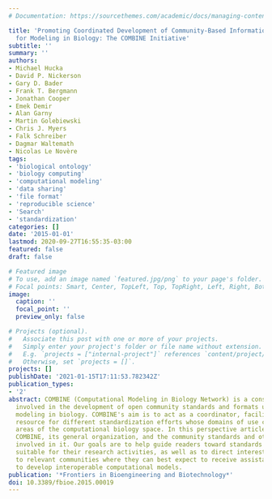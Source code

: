 ```yaml
---
# Documentation: https://sourcethemes.com/academic/docs/managing-content/

title: 'Promoting Coordinated Development of Community-Based Information Standards
  for Modeling in Biology: The COMBINE Initiative'
subtitle: ''
summary: ''
authors:
- Michael Hucka
- David P. Nickerson
- Gary D. Bader
- Frank T. Bergmann
- Jonathan Cooper
- Emek Demir
- Alan Garny
- Martin Golebiewski
- Chris J. Myers
- Falk Schreiber
- Dagmar Waltemath
- Nicolas Le Novère
tags:
- 'biological ontology'
- 'biology computing'
- 'computational modeling'
- 'data sharing'
- 'file format'
- 'reproducible science'
- 'Search'
- 'standardization'
categories: []
date: '2015-01-01'
lastmod: 2020-09-27T16:55:35-03:00
featured: false
draft: false

# Featured image
# To use, add an image named `featured.jpg/png` to your page's folder.
# Focal points: Smart, Center, TopLeft, Top, TopRight, Left, Right, BottomLeft, Bottom, BottomRight.
image:
  caption: ''
  focal_point: ''
  preview_only: false

# Projects (optional).
#   Associate this post with one or more of your projects.
#   Simply enter your project's folder or file name without extension.
#   E.g. `projects = ["internal-project"]` references `content/project/deep-learning/index.md`.
#   Otherwise, set `projects = []`.
projects: []
publishDate: '2021-01-15T17:11:53.782342Z'
publication_types:
- '2'
abstract: COMBINE (Computational Modeling in Biology Network) is a consortium of groups
  involved in the development of open community standards and formats used in computational
  modeling in biology. COMBINE's aim is to act as a coordinator, facilitator, and
  resource for different standardization efforts whose domains of use cover related
  areas of the computational biology space. In this perspective article, we summarize
  COMBINE, its general organization, and the community standards and other efforts
  involved in it. Our goals are to help guide readers toward standards that may be
  suitable for their research activities, as well as to direct interested readers
  to relevant communities where they can best expect to receive assistance in how
  to develop interoperable computational models.
publication: '*Frontiers in Bioengineering and Biotechnology*'
doi: 10.3389/fbioe.2015.00019
---
```

